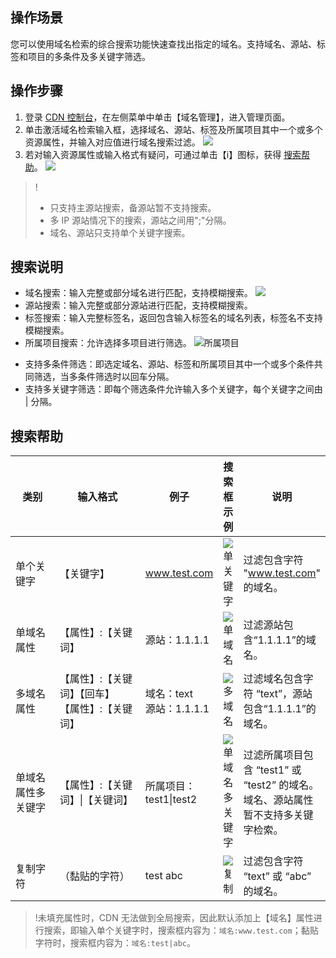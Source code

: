 ## 操作场景
您可以使用域名检索的综合搜索功能快速查找出指定的域名。支持域名、源站、标签和项目的多条件及多关键字筛选。

## 操作步骤
1. 登录 [CDN 控制台](https://console.cloud.tencent.com/cdn)，在左侧菜单中单击【域名管理】，进入管理页面。
2. 单击激活域名检索输入框，选择域名、源站、标签及所属项目其中一个或多个资源属性，并输入对应值进行域名搜索过滤。
![](https://main.qcloudimg.com/raw/5f77724408026bd05f2d1ac14b9f8b86.png)
3. 若对输入资源属性或输入格式有疑问，可通过单击【i】图标，获得 [搜索帮助](#help)。
![](https://main.qcloudimg.com/raw/a102d06a64427fd3e171d99ba1c4040a.png)

>!
>+ 只支持主源站搜索，备源站暂不支持搜索。
>+ 多 IP 源站情况下的搜索，源站之间用";"分隔。
>+ 域名、源站只支持单个关键字搜索。

## 搜索说明
+ 域名搜索：输入完整或部分域名进行匹配，支持模糊搜索。
  ![](https://main.qcloudimg.com/raw/438647b2478de9df7d204d23639d6b87.png)
+ 源站搜索：输入完整或部分源站进行匹配，支持模糊搜索。
+ 标签搜索：输入完整标签名，返回包含输入标签名的域名列表，标签名不支持模糊搜索。
+ 所属项目搜索：允许选择多项目进行筛选。
  ![所属项目](https://main.qcloudimg.com/raw/8b15327f7125150a2cb78342839f41b5.png)
- 支持多条件筛选：即选定域名、源站、标签和所属项目其中一个或多个条件共同筛选，当多条件筛选时以回车分隔。
- 支持多关键字筛选：即每个筛选条件允许输入多个关键字，每个关键字之间由 | 分隔。

<span id=help></span>
## 搜索帮助
<style>
table th:first-of-type {
    width: 110px;
}
table th:nth-of-type(2) {  
width: 240px;
}
</style>

| 类别               | 输入格式                                             | 例子                     | 搜索框示例                                                   | 说明                                                         |
| ----------------- | --------------------------------------------------- |----------------------- | ----------------------------------------------------------- | ------------------------------------------------------------ |
| 单个关键字         | 【关键字】                                           | www.test.com             |  ![单关键字](https://main.qcloudimg.com/raw/af1f1771fd42f0a38df5c7a0bc9bc861.png)| 过滤包含字符 "www.test.com" 的域名。                           |
| 单域名属性         | 【属性】:【关键词】                                  | 源站：1.1.1.1            | ![单域名](https://main.qcloudimg.com/raw/95eab4659fde0526a6ff7b82b4dae03b.png) | 过滤源站包含“1.1.1.1”的域名。                                  |
| 多域名属性         | 【属性】:【关键词】【回车】<br>【属性】:【关键词】 | 域名：text<br>源站：1.1.1.1 | ![多域名](https://main.qcloudimg.com/raw/1e199e5b7a5268ee3e0b458b7db1fa76.png) | 过滤域名包含字符 “text”，源站包含“1.1.1.1”的域名。              |
| 单域名属性多关键字 | 【属性】:【关键词】\|【关键词】                      | 所属项目：test1\|test2   | ![单域名多关键字](https://main.qcloudimg.com/raw/22a61295630849332aac815db4a6a039.png) | 过滤所属项目包含 “test1” 或 “test2” 的域名。 域名、源站属性暂不支持多关键字检索。 |
| 复制字符           | （黏贴的字符）                                       | test abc                 | ![复制](https://main.qcloudimg.com/raw/823aeda4c1e1f43dc2fa3cec34b8c29f.png) | 过滤包含字符 “text” 或 “abc” 的域名。                              |

>!未填充属性时，CDN 无法做到全局搜索，因此默认添加上【域名】属性进行搜索，即输入单个关键字时，搜索框内容为：`域名:www.test.com`；黏贴字符时，搜索框内容为：`域名:test|abc`。

